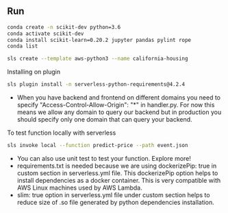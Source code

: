 ## Run

```bash
conda create -n scikit-dev python=3.6
conda activate scikit-dev
conda install scikit-learn=0.20.2 jupyter pandas pylint rope
conda list 
```

```bash
sls create --template aws-python3 --name california-housing
```

Installing on plugin
```bash
sls plugin install -n serverless-python-requirements@4.2.4 
```

- When you have backend and frontend on different domains 
you need to specify "Access-Control-Allow-Origin": "*" in 
handler.py. For now this means we allow any domain to query our 
backend but in production you should specify only one domain that can 
query your backend.

To test function locally with serverless 
```bash
sls invoke local --function predict-price --path event.json
```

- You can also use unit test to test your function. Explore more!
- requirements.txt is needed because we are using dockerizePip: true in 
custom section in serverless.yml file. This dockerizePip option 
helps to install dependencies as a docker container. This is very compatible
with AWS Linux machines used by AWS Lambda.
- slim: true option in serverless.yml file under custom section helps to 
reduce size of .so file generated by python dependencies installation.
